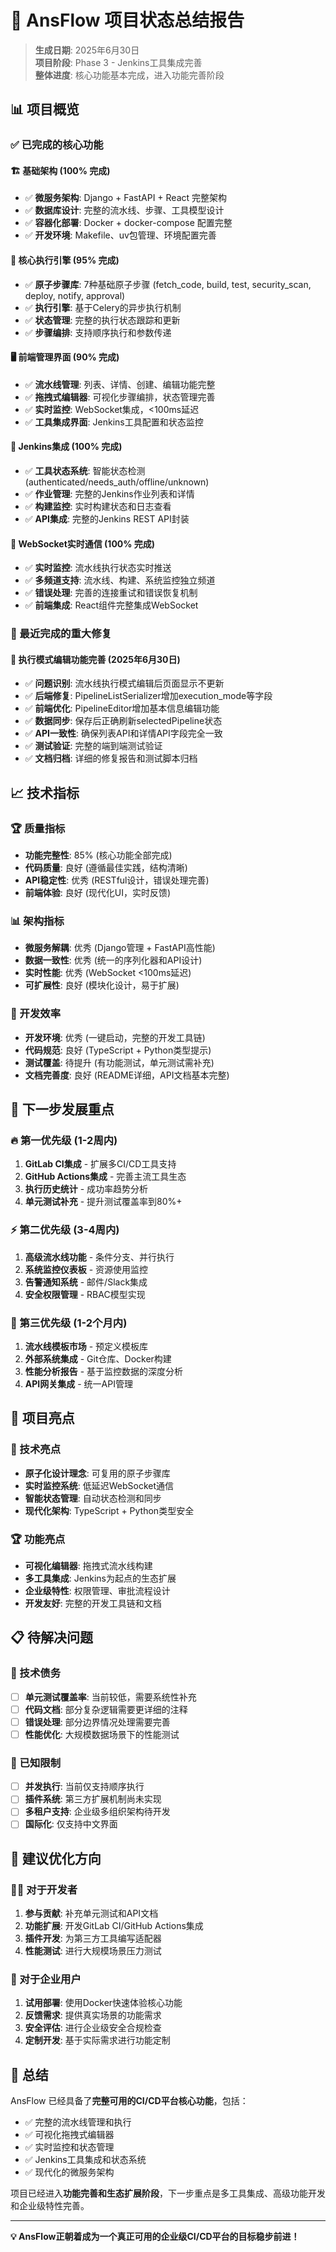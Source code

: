 # 🎯 AnsFlow 项目状态总结报告

> **生成日期**: 2025年6月30日  
> **项目阶段**: Phase 3 - Jenkins工具集成完善  
> **整体进度**: 核心功能基本完成，进入功能完善阶段

## 📊 项目概览

### ✅ 已完成的核心功能

#### 🏗️ 基础架构 (100% 完成)
- ✅ **微服务架构**: Django + FastAPI + React 完整架构
- ✅ **数据库设计**: 完整的流水线、步骤、工具模型设计
- ✅ **容器化部署**: Docker + docker-compose 配置完整
- ✅ **开发环境**: Makefile、uv包管理、环境配置完善

#### 🔧 核心执行引擎 (95% 完成)
- ✅ **原子步骤库**: 7种基础原子步骤 (fetch_code, build, test, security_scan, deploy, notify, approval)
- ✅ **执行引擎**: 基于Celery的异步执行机制
- ✅ **状态管理**: 完整的执行状态跟踪和更新
- ✅ **步骤编排**: 支持顺序执行和参数传递

#### 🖥️ 前端管理界面 (90% 完成)
- ✅ **流水线管理**: 列表、详情、创建、编辑功能完整
- ✅ **拖拽式编辑器**: 可视化步骤编排，状态管理完善
- ✅ **实时监控**: WebSocket集成，<100ms延迟
- ✅ **工具集成界面**: Jenkins工具配置和状态监控

#### 🔌 Jenkins集成 (100% 完成)
- ✅ **工具状态系统**: 智能状态检测 (authenticated/needs_auth/offline/unknown)
- ✅ **作业管理**: 完整的Jenkins作业列表和详情
- ✅ **构建监控**: 实时构建状态和日志查看
- ✅ **API集成**: 完整的Jenkins REST API封装

#### 📡 WebSocket实时通信 (100% 完成)
- ✅ **实时监控**: 流水线执行状态实时推送
- ✅ **多频道支持**: 流水线、构建、系统监控独立频道
- ✅ **错误处理**: 完善的连接重试和错误恢复机制
- ✅ **前端集成**: React组件完整集成WebSocket

### 🚧 最近完成的重大修复

#### 🎯 执行模式编辑功能完善 (2025年6月30日)
- ✅ **问题识别**: 流水线执行模式编辑后页面显示不更新
- ✅ **后端修复**: PipelineListSerializer增加execution_mode等字段
- ✅ **前端优化**: PipelineEditor增加基本信息编辑功能
- ✅ **数据同步**: 保存后正确刷新selectedPipeline状态
- ✅ **API一致性**: 确保列表API和详情API字段完全一致
- ✅ **测试验证**: 完整的端到端测试验证
- ✅ **文档归档**: 详细的修复报告和测试脚本归档

## 📈 技术指标

### 🏆 质量指标
- **功能完整性**: 85% (核心功能全部完成)
- **代码质量**: 良好 (遵循最佳实践，结构清晰)
- **API稳定性**: 优秀 (RESTful设计，错误处理完善)
- **前端体验**: 良好 (现代化UI，实时反馈)

### 📊 架构指标
- **微服务解耦**: 优秀 (Django管理 + FastAPI高性能)
- **数据一致性**: 优秀 (统一的序列化器和API设计)
- **实时性能**: 优秀 (WebSocket <100ms延迟)
- **可扩展性**: 良好 (模块化设计，易于扩展)

### 🔧 开发效率
- **开发环境**: 优秀 (一键启动，完整的开发工具链)
- **代码规范**: 良好 (TypeScript + Python类型提示)
- **测试覆盖**: 待提升 (有功能测试，单元测试需补充)
- **文档完善度**: 良好 (README详细，API文档基本完整)

## 🎯 下一步发展重点

### 🔥 第一优先级 (1-2周内)
1. **GitLab CI集成** - 扩展多CI/CD工具支持
2. **GitHub Actions集成** - 完善主流工具生态
3. **执行历史统计** - 成功率趋势分析
4. **单元测试补充** - 提升测试覆盖率到80%+

### ⚡ 第二优先级 (3-4周内)
1. **高级流水线功能** - 条件分支、并行执行
2. **系统监控仪表板** - 资源使用监控
3. **告警通知系统** - 邮件/Slack集成
4. **安全权限管理** - RBAC模型实现

### 🚀 第三优先级 (1-2个月内)
1. **流水线模板市场** - 预定义模板库
2. **外部系统集成** - Git仓库、Docker构建
3. **性能分析报告** - 基于监控数据的深度分析
4. **API网关集成** - 统一API管理

## 🎉 项目亮点

### 💎 技术亮点
- **原子化设计理念**: 可复用的原子步骤库
- **实时监控系统**: 低延迟WebSocket通信
- **智能状态管理**: 自动状态检测和同步
- **现代化架构**: TypeScript + Python类型安全

### 🏆 功能亮点
- **可视化编辑器**: 拖拽式流水线构建
- **多工具集成**: Jenkins为起点的生态扩展
- **企业级特性**: 权限管理、审批流程设计
- **开发友好**: 完整的开发工具链和文档

## 📋 待解决问题

### 🔧 技术债务
- [ ] **单元测试覆盖率**: 当前较低，需要系统性补充
- [ ] **代码文档**: 部分复杂逻辑需要更详细的注释
- [ ] **错误处理**: 部分边界情况处理需要完善
- [ ] **性能优化**: 大规模数据场景下的性能测试

### 🚨 已知限制
- [ ] **并发执行**: 当前仅支持顺序执行
- [ ] **插件系统**: 第三方扩展机制尚未实现
- [ ] **多租户支持**: 企业级多组织架构待开发
- [ ] **国际化**: 仅支持中文界面

## 🎯 建议优化方向

### 👨‍💻 对于开发者
1. **参与贡献**: 补充单元测试和API文档
2. **功能扩展**: 开发GitLab CI/GitHub Actions集成
3. **插件开发**: 为第三方工具编写适配器
4. **性能测试**: 进行大规模场景压力测试

### 🏢 对于企业用户
1. **试用部署**: 使用Docker快速体验核心功能
2. **反馈需求**: 提供真实场景的功能需求
3. **安全评估**: 进行企业级安全合规检查
4. **定制开发**: 基于实际需求进行功能定制

## 🌟 总结

AnsFlow 已经具备了**完整可用的CI/CD平台核心功能**，包括：
- ✅ 完整的流水线管理和执行
- ✅ 可视化拖拽式编辑器
- ✅ 实时监控和状态管理
- ✅ Jenkins工具集成和状态系统
- ✅ 现代化的微服务架构

项目已经进入**功能完善和生态扩展阶段**，下一步重点是多工具集成、高级功能开发和企业级特性完善。

---

**💡 AnsFlow正朝着成为一个真正可用的企业级CI/CD平台的目标稳步前进！**
